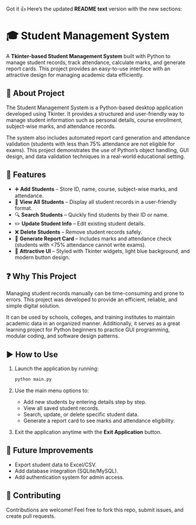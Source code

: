 Got it 👍 Here’s the updated **README text** version with the new sections:



# 🎓 Student Management System

A **Tkinter-based Student Management System** built with Python to manage student records, track attendance, calculate marks, and generate report cards. This project provides an easy-to-use interface with an attractive design for managing academic data efficiently.



## 📖 About Project

The Student Management System is a Python-based desktop application developed using Tkinter. It provides a structured and user-friendly way to manage student information such as personal details, course enrollment, subject-wise marks, and attendance records.

The system also includes automated report card generation and attendance validation (students with less than 75% attendance are not eligible for exams). This project demonstrates the use of Python’s object handling, GUI design, and data validation techniques in a real-world educational setting.


## 🚀 Features

* ➕ **Add Students** – Store ID, name, course, subject-wise marks, and attendance.
* 👀 **View All Students** – Display all student records in a user-friendly format.
* 🔍 **Search Students** – Quickly find students by their ID or name.
* ✏️ **Update Student Info** – Edit existing student details.
* ❌ **Delete Students** – Remove student records safely.
* 📄 **Generate Report Card** – Includes marks and attendance check (students with <75% attendance cannot write exams).
* 🎨 **Attractive UI** – Styled with Tkinter widgets, light blue background, and modern button design.



## ❓ Why This Project

Managing student records manually can be time-consuming and prone to errors. This project was developed to provide an efficient, reliable, and simple digital solution.

It can be used by schools, colleges, and training institutes to maintain academic data in an organized manner. Additionally, it serves as a great learning project for Python beginners to practice GUI programming, modular coding, and software design patterns.


## ▶️ How to Use

1. Launch the application by running:

   ```bash
   python main.py
   ```

2. Use the main menu options to:

   * Add new students by entering details step by step.
   * View all saved student records.
   * Search, update, or delete specific student data.
   * Generate a report card to see marks and attendance eligibility.

3. Exit the application anytime with the **Exit Application** button.



## 🔮 Future Improvements

* Export student data to Excel/CSV.
* Add database integration (SQLite/MySQL).
* Add authentication system for admin access.



## 🤝 Contributing

Contributions are welcome! Feel free to fork this repo, submit issues, and create pull requests.



